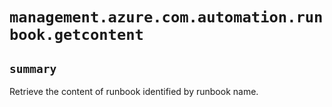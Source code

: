 # `management.azure.com.automation.runbook.getcontent`

## `summary`
Retrieve the content of runbook identified by runbook name.


